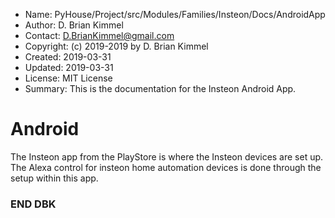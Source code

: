 * Name:      PyHouse/Project/src/Modules/Families/Insteon/Docs/AndroidApp
* Author:    D. Brian Kimmel
* Contact:   D.BrianKimmel@gmail.com
* Copyright: (c) 2019-2019 by D. Brian Kimmel
* Created:   2019-03-31
* Updated:   2019-03-31
* License:   MIT License
* Summary:   This is the documentation for the Insteon Android App.


# Android

The Insteon app from the PlayStore is where the Insteon devices are set up.
The Alexa control for insteon home automation devices is done through the setup within this app.

### END DBK
